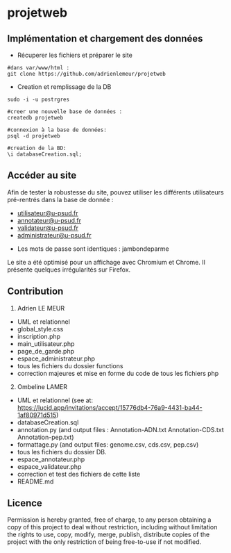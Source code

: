 # projetweb

## Implémentation et chargement des données


* Récuperer les fichiers et préparer le site
```
#dans var/www/html :
git clone https://github.com/adrienlemeur/projetweb
```

* Creation et remplissage de la DB
```
sudo -i -u postrgres

#creer une nouvelle base de données :
createdb projetweb

#connexion à la base de données:
psql -d projetweb

#creation de la BD:
\i databaseCreation.sql;

```
## Accéder au site
Afin de tester la robustesse du site, pouvez utiliser les différents utilisateurs pré-rentrés dans la base de donnée :
* utilisateur@u-psud.fr
* annotateur@u-psud.fr
* validateur@u-psud.fr
* administrateur@u-psud.fr
- Les mots de passe sont identiques : jambondeparme

Le site a été optimisé pour un affichage avec Chromium et Chrome. Il présente quelques irrégularités sur Firefox.

## Contribution
1. Adrien LE MEUR
* UML et relationnel
* global_style.css
* inscription.php
* main_utilisateur.php
* page_de_garde.php
* espace_administrateur.php
* tous les fichiers du dossier functions
* correction majeures et mise en forme du code de tous les fichiers php

2. Ombeline LAMER
* UML et relationnel (see at: https://lucid.app/invitations/accept/15776db4-76a9-4431-ba44-1af80971d515)
* databaseCreation.sql
* annotation.py (and output files : Annotation-ADN.txt Annotation-CDS.txt Annotation-pep.txt)
* formattage.py (and output files: genome.csv, cds.csv, pep.csv)
* tous les fichiers du dossier DB.
* espace_annotateur.php
* espace_validateur.php
* correction et test des fichiers de cette liste
* README.md

## Licence

Permission is hereby granted, free of charge, to any person obtaining a copy
of this project to deal without restriction, including without limitation the
rights to use, copy, modify, merge, publish, distribute copies of the project
with the only restriction of being free-to-use if not modified.

